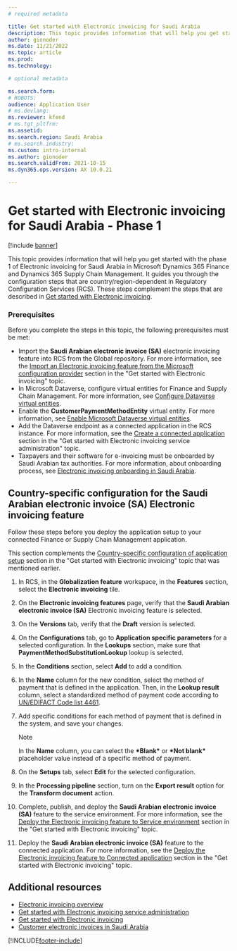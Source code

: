 ```yaml
---
# required metadata

title: Get started with Electronic invoicing for Saudi Arabia
description: This topic provides information that will help you get started with Electronic invoicing for Saudi Arabia.
author: gionoder
ms.date: 11/21/2022
ms.topic: article
ms.prod: 
ms.technology: 

# optional metadata

ms.search.form: 
# ROBOTS: 
audience: Application User
# ms.devlang: 
ms.reviewer: kfend
# ms.tgt_pltfrm: 
ms.assetid: 
ms.search.region: Saudi Arabia
# ms.search.industry: 
ms.custom: intro-internal
ms.author: gionoder
ms.search.validFrom: 2021-10-15
ms.dyn365.ops.version: AX 10.0.21

---
```


# Get started with Electronic invoicing for Saudi Arabia - Phase 1

[!include [banner](../includes/banner.md)]

This topic provides information that will help you get started with the phase 1 of Electronic invoicing for Saudi Arabia in Microsoft Dynamics 365 Finance and Dynamics 365 Supply Chain Management. It guides you through the configuration steps that are country/region-dependent in Regulatory Configuration Services (RCS). These steps complement the steps that are described in [Get started with Electronic invoicing](e-invoicing-get-started.md).

### Prerequisites

Before you complete the steps in this topic, the following prerequisites must be met: 

- Import the **Saudi Arabian electronic invoice (SA)** electronic invoicing feature into RCS from the Global repository. For more information, see the [Import an Electronic invoicing feature from the Microsoft configuration provider](e-invoicing-get-started.md#import-an-electronic-invoicing-feature-from-the-microsoft-configuration-provider) section in the "Get started with Electronic invoicing" topic.
- In Microsoft Dataverse, configure virtual entities for Finance and Supply Chain Management. For more information, see [Configure Dataverse virtual entities](../../fin-ops-core/dev-itpro/power-platform/admin-reference.md).
- Enable the **CustomerPaymentMethodEntity** virtual entity. For more information, see [Enable Microsoft Dataverse virtual entities](../../fin-ops-core/dev-itpro/power-platform/enable-virtual-entities.md).
- Add the Dataverse endpoint as a connected application in the RCS instance. For more information, see the [Create a connected application](e-invoicing-get-started-service-administration.md#create-a-connected-application) section in the "Get started with Electronic invoicing service administration" topic.
- Taxpayers and their software for e-invoicing must be onboarded by Saudi Arabian tax authorities. For more information, about onboarding process, see [Electronic invoicing onboarding in Saudi Arabia](e-invoicing-sa-onboarding.md).

## Country-specific configuration for the Saudi Arabian electronic invoice (SA) Electronic invoicing feature

Follow these steps before you deploy the application setup to your connected Finance or Supply Chain Management application.

This section complements the [Country-specific configuration of application setup](e-invoicing-get-started.md#country-specific-configuration-of-application-setup) section in the "Get started with Electronic invoicing" topic that was mentioned earlier.

1. In RCS, in the **Globalization feature** workspace, in the **Features** section, select the **Electronic invoicing** tile.
2. On the **Electronic invoicing features** page, verify that the **Saudi Arabian electronic invoice (SA)** Electronic invoicing feature is selected.
3. On the **Versions** tab, verify that the **Draft** version is selected.
4. On the **Configurations** tab, go to **Application specific parameters** for a selected configuration. In the **Lookups** section, make sure that **PaymentMethodSubstitutionLookup** lookup is selected.
5. In the **Conditions** section, select **Add** to add a condition.
6. In the **Name** column for the new condition, select the method of payment that is defined in the application. Then, in the **Lookup result** column, select a standardized method of payment code according to [UN/EDIFACT Code list 4461](https://unece.org/fileadmin/DAM/trade/untdid/d16b/tred/tred4461.htm).
7. Add specific conditions for each method of payment that is defined in the system, and save your changes.

    > [!NOTE]
    > In the **Name** column, you can select the **&#42;Blank&#42;** or **&#42;Not blank&#42;** placeholder value instead of a specific method of payment.

8. On the **Setups** tab, select **Edit** for the selected configuration. 
9. In the **Processing pipeline** section, turn on the **Export result** option for the **Transform document** action.
10. Complete, publish, and deploy the **Saudi Arabian electronic invoice (SA)** feature to the service environment. For more information, see the [Deploy the Electronic invoicing feature to Service environment](e-invoicing-get-started.md#deploy-the-electronic-invoicing-feature-to-service-environment) section in the "Get started with Electronic invoicing" topic.
11. Deploy the **Saudi Arabian electronic invoice (SA)** feature to the connected application. For more information, see the [Deploy the Electronic invoicing feature to Connected application](e-invoicing-get-started.md#deploy-the-electronic-invoicing-feature-to-connected-application) section in the "Get started with Electronic invoicing" topic.

## Additional resources

- [Electronic invoicing overview](e-invoicing-service-overview.md)
- [Get started with Electronic invoicing service administration](e-invoicing-get-started-service-administration.md)
- [Get started with Electronic invoicing](e-invoicing-get-started.md)
- [Customer electronic invoices in Saudi Arabia](emea-sau-e-invoices.md)

[!INCLUDE[footer-include](../../includes/footer-banner.md)]
